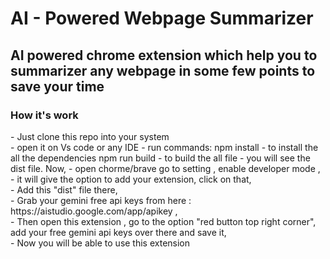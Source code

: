 <h1> AI - Powered Webpage Summarizer </h1>
<h2>
  AI powered chrome extension which help you to summarizer any webpage in some few points to save your time 
</h2>
<h3> How it's work </h3>
<p> 
- Just clone this repo into your system <br/>
- open it on Vs code  or any IDE 
- run commands:
  npm install - to install the all the dependencies 
  npm run build - to build the all file 
- you will see the dist file. Now,
- open chorme/brave go to setting , enable developer mode , <br/> 
- it will give the option to add your extension, click on that,<br/>
- Add this "dist" file there,<br/>
- Grab your gemini free api keys from  here : https://aistudio.google.com/app/apikey , <br/>
- Then open this extension , go to the option "red button top right corner", add your free gemini api keys over there and save it, <br/>
- Now you will be able to use this extension
</p>



